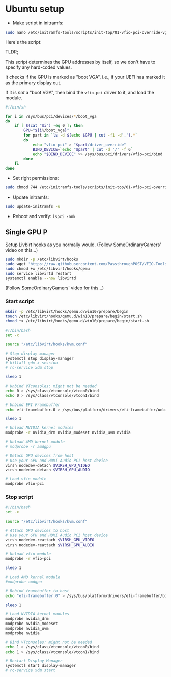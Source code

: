 # Ubuntu setup

- Make script in initramfs:

```bash
sudo nano /etc/initramfs-tools/scripts/init-top/01-vfio-pci-override-vga.sh
```

Here's the script:

TLDR;

This script determines the GPU addresses by itself, so we don't have to specify any hard-coded values.

It checks if the GPU is marked as "boot VGA", i.e., if your UEFI has marked it as the primary display out.

If it is *not* a "boot VGA", then bind the `vfio-pci` driver to it, and load the module.

```bash
#!/bin/sh

for i in /sys/bus/pci/devices/*/boot_vga
do
    if [ $(cat "$i") -eq 0 ]; then
        GPU="${i%/boot_vga}"
        for part in `ls -d $(echo $GPU | cut -f1 -d'.').*`
        do
            echo "vfio-pci" > "$part/driver_override"
            BIND_DEVICE=`echo "$part" | cut -d '/' -f 6`
            echo "$BIND_DEVICE" >> /sys/bus/pci/drivers/vfio-pci/bind
        done
    fi
done
```

- Set right permissions:

```bash
sudo chmod 744 /etc/initramfs-tools/scripts/init-top/01-vfio-pci-override-vga.sh
```

- Update initramfs:

```bash
sudo update-initramfs -u
```

- Reboot and verify: `lspci -nnk`


## Single GPU P


Setup Livbirt hooks as you normally would.
(Follow SomeOrdinaryGamers' video on this...)

```bash
sudo mkdir -p /etc/libvirt/hooks
sudo wget 'https://raw.githubusercontent.com/PassthroughPOST/VFIO-Tools/master/libvirt_hooks/qemu'      -O /etc/libvirt/hooks/qemu
sudo chmod +x /etc/libvirt/hooks/qemu
sudo service libvirtd restart
systemctl enable --now libvirtd
```

(Follow SomeOrdinaryGamers' video for this...)


### Start script

```bash
mkdir -p /etc/libvirt/hooks/qemu.d/win10/prepare/begin
touch /etc/libvirt/hooks/qemu.d/win10/prepare/begin/start.sh
chmod +x /etc/libvirt/hooks/qemu.d/win10/prepare/begin/start.sh
```

```bash
#!/bin/bash
set -x

source "/etc/libvirt/hooks/kvm.conf"

# Stop display manager
systemctl stop display-manager
# killall gdm-x-session
# rc-service xdm stop

sleep 1

# Unbind VTconsoles: might not be needed
echo 0 > /sys/class/vtconsole/vtcon0/bind
echo 0 > /sys/class/vtconsole/vtcon1/bind

# Unbind EFI Framebuffer
echo efi-framebuffer.0 > /sys/bus/platform/drivers/efi-framebuffer/unbind

sleep 1

# Unload NVIDIA kernel modules
modprobe -r nvidia_drm nvidia_modeset nvidia_uvm nvidia

# Unload AMD kernel module
# modprobe -r amdgpu

# Detach GPU devices from host
# Use your GPU and HDMI Audio PCI host device
virsh nodedev-detach $VIRSH_GPU_VIDEO
virsh nodedev-detach $VIRSH_GPU_AUDIO

# Load vfio module
modprobe vfio-pci
```

### Stop script

```bash
#!/bin/bash
set -x

source "/etc/libvirt/hooks/kvm.conf"

# Attach GPU devices to host
# Use your GPU and HDMI Audio PCI host device
virsh nodedev-reattach $VIRSH_GPU_VIDEO
virsh nodedev-reattach $VIRSH_GPU_AUDIO

# Unload vfio module
modprobe -r vfio-pci

sleep 1

# Load AMD kernel module
#modprobe amdgpu

# Rebind framebuffer to host
echo "efi-framebuffer.0" > /sys/bus/platform/drivers/efi-framebuffer/bind

sleep 1

# Load NVIDIA kernel modules
modprobe nvidia_drm
modprobe nvidia_modeset
modprobe nvidia_uvm
modprobe nvidia

# Bind VTconsoles: might not be needed
echo 1 > /sys/class/vtconsole/vtcon0/bind
echo 1 > /sys/class/vtconsole/vtcon1/bind

# Restart Display Manager
systemctl start display-manager
# rc-service xdm start
```

